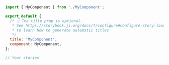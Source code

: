 ```js filename="MyComponent.stories.js|jsx|mjs|ts|tsx" renderer="common" language="js"
import { MyComponent } from './MyComponent';

export default {
  /* 👇 The title prop is optional.
   * See https://storybook.js.org/docs/7/configure#configure-story-loading
   * to learn how to generate automatic titles
   */
  title: 'MyComponent',
  component: MyComponent,
};

// Your stories
```
